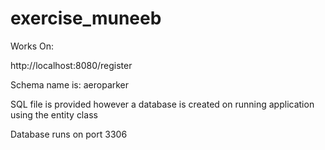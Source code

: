 # exercise_muneeb

Works On:

http://localhost:8080/register

Schema name is: aeroparker

SQL file is provided however a database is created on running application using the entity class

Database runs on port 3306

